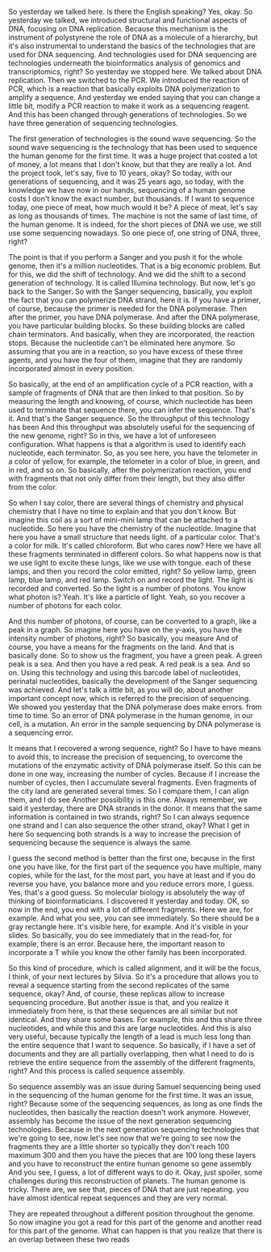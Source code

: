 
So yesterday we talked here. Is there the English speaking? Yes, okay. So yesterday we talked, we introduced structural and functional aspects of DNA, focusing on DNA replication. Because this mechanism is the instrument of polystyrene the role of DNA as a molecule of a hierarchy, but it's also instrumental to understand the basics of the technologies that are used for DNA sequencing. And technologies used for DNA sequencing are technologies underneath the bioinformatics analysis of genomics and transcriptomics, right? So yesterday we stopped here. We talked about DNA replication. Then we switched to the PCR. We introduced the reaction of PCR, which is a reaction that basically exploits DNA polymerization to amplify a sequence. And yesterday we ended saying that you can change a little bit, modify a PCR reaction to make it work as a sequencing reagent. And this has been changed through generations of technologies. So we have three generation of sequencing technologies.

The first generation of technologies is the sound wave sequencing. So the sound wave sequencing is the technology that has been used to sequence the human genome for the first time. It was a huge project that costed a lot of money, a lot means that I don't know, but that they are really a lot. And the project took, let's say, five to 10 years, okay? So today, with our generations of sequencing, and it was 25 years ago, so today, with the knowledge we have now in our hands, sequencing of a human genome costs I don't know the exact number, but thousands. If I want to sequence today, one piece of meat, how much would it be? A piece of meat, let's say as long as thousands of times. The machine is not the same of last time, of the human genome. It is indeed, for the short pieces of DNA we use, we still use some sequencing nowadays. So one piece of, one string of DNA, three, right?

The point is that if you perform a Sanger and you push it for the whole genome, then it's a million nucleotides. That is a big economic problem. But for this, we did the shift of technology. And we did the shift to a second generation of technology. It is called Illumina technology. But now, let's go back to the Sanger. So with the Sanger sequencing, basically, you exploit the fact that you can polymerize DNA strand, here it is. If you have a primer, of course, because the primer is needed for the DNA polymerase. Then after the primer, you have DNA polymerase. And after the DNA polymerase, you have particular building blocks. So these building blocks are called chain terminators. And basically, when they are incorporated, the reaction stops. Because the nucleotide can't be eliminated here anymore. So assuming that you are in a reaction, so you have excess of these three agents, and you have the four of them, imagine that they are randomly incorporated almost in every position.

So basically, at the end of an amplification cycle of a PCR reaction, with a sample of fragments of DNA that are then linked to that position. So by measuring the length and knowing, of course, which nucleotide has been used to terminate that sequence there, you can infer the sequence. That's it. And that's the Sanger sequence. So the throughput of this technology has been And this throughput was absolutely useful for the sequencing of the new genome, right? So in this, we have a lot of unforeseen configuration. What happens is that a algorithm is used to identify each nucleotide, each terminator. So, as you see here, you have the telometer in a color of yellow, for example, the telometer in a color of blue, in green, and in red, and so on. So basically, after the polymerization reaction, you end with fragments that not only differ from their length, but they also differ from the color.

So when I say color, there are several things of chemistry and physical chemistry that I have no time to explain and that you don't know. But imagine this coil as a sort of mini-mini lamp that can be attached to a nucleotide. So here you have the chemistry of the nucleotide. Imagine that here you have a small structure that needs light. of a particular color. That's a color for milk. It's called chloroform. But who cares now? Here we have all these fragments terminated in different colors. So what happens now is that we use light to excite these lungs, like we use with tongue. each of these lamps, and then you record the color emitted, right? So yellow lamp, green lamp, blue lamp, and red lamp. Switch on and record the light. The light is recorded and converted. So the light is a number of photons. You know what photon is? Yeah. It's like a particle of light. Yeah, so you recover a number of photons for each color.

And this number of photons, of course, can be converted to a graph, like a peak in a graph. So imagine here you have on the y-axis, you have the intensity number of photons, right? So basically, you measure And of course, you have a means for the fragments on the land. And that is basically done. So to show us the fragment, you have a green peak. A green peak is a sea. And then you have a red peak. A red peak is a sea. And so on. Using this technology and using this barcode label of nucleotides, perinatal nucleotides, basically the development of the Sanger sequencing was achieved. And let's talk a little bit, as you will do, about another important concept now, which is referred to the precision of sequencing. We showed you yesterday that the DNA polymerase does make errors. from time to time. So an error of DNA polymerase in the human genome, in our cell, is a mutation. An error in the sample sequencing by DNA polymerase is a sequencing error.

It means that I recovered a wrong sequence, right? So I have to have means to avoid this, to increase the precision of sequencing, to overcome the mutations of the enzymatic activity of DNA polymerase itself. So this can be done in one way, increasing the number of cycles. Because if I increase the number of cycles, then I accumulate several fragments. Even fragments of the city land are generated several times. So I compare them, I can align them, and I do see Another possibility is this one. Always remember, we said it yesterday, there are DNA strands in the donor. It means that the same information is contained in two strands, right? So I can always sequence one strand and I can also sequence the other strand, okay? What I get in here So sequencing both strands is a way to increase the precision of sequencing because the sequence is always the same.

I guess the second method is better than the first one, because in the first one you have like, for the first part of the sequence you have multiple, many copies, while for the last, for the most part, you have at least and if you do reverse you have, you balance more and you reduce errors more, I guess. Yes, that's a good guess. So molecular biology is absolutely the way of thinking of bioinformaticians. I discovered it yesterday and today. OK, so now in the end, you end with a lot of different fragments. Here we are, for example. And what you see, you can see immediately. So there should be a gray rectangle here. It's visible here, for example. And it's visible in your slides. So basically, you do see immediately that in the read-for, for example, there is an error. Because here, the important reason to incorporate a T while you know the other family has been incorporated.

So this kind of procedure, which is called alignment, and it will be the focus, I think, of your next lectures by Silvia. So it's a procedure that allows you to reveal a sequence starting from the second replicates of the same sequence, okay? And, of course, these replicas allow to increase sequencing procedure. But another issue is that, and you realize it immediately from here, is that these sequences are all similar but not identical. And they share some bases. For example, this and this share three nucleotides, and while this and this are large nucleotides. And this is also very useful, because typically the length of a lead is much less long than the entire sequence that I want to sequence. So basically, if I have a set of documents and they are all partially overlapping, then what I need to do is retrieve the entire sequence from the assembly of the different fragments, right? And this process is called sequence assembly.

So sequence assembly was an issue during Samuel sequencing being used in the sequencing of the human genome for the first time. It was an issue, right? Because some of the sequencing sequences, as long as one finds the nucleotides, then basically the reaction doesn't work anymore. However, assembly has become the issue of the next generation sequencing technologies. Because in the next generation sequencing technologies that we're going to see, now let's see now that we're going to see now the fragments they are a little shorter so typically they don't reach 100 maximum 300 and then you have the pieces that are 100 long these layers and you have to reconstruct the entire human genome so gene assembly And you see, I guess, a lot of different ways to do it. Okay, just spoiler, some challenges during this reconstruction of planets. The human genome is tricky. There are, we see that, pieces of DNA that are just repeating. you have almost identical repeat sequences and they are very normal.

They are repeated throughout a different position throughout the genome. So now imagine you got a read for this part of the genome and another read for this part of the genome. What can happen is that you realize that there is an overlap between these two reads

